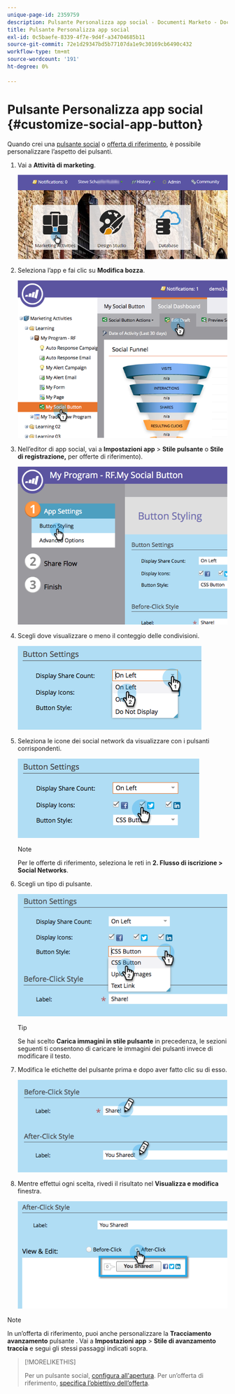 ```yaml
---
unique-page-id: 2359759
description: Pulsante Personalizza app social - Documenti Marketo - Documentazione del prodotto
title: Pulsante Personalizza app social
exl-id: 0c5baefe-8339-4f7e-9d4f-a34704685b11
source-git-commit: 72e1d29347bd5b77107da1e9c30169cb6490c432
workflow-type: tm+mt
source-wordcount: '191'
ht-degree: 0%

---
```


# Pulsante Personalizza app social {#customize-social-app-button}

Quando crei una [pulsante social](/help/marketo/product-docs/demand-generation/landing-pages/free-form-landing-pages/add-a-social-button-to-a-free-form-landing-page.md) o [offerta di riferimento](/help/marketo/product-docs/demand-generation/social/referral-offers/create-a-referral-offer.md), è possibile personalizzare l’aspetto dei pulsanti.

1. Vai a **Attività di marketing**.

   ![](assets/login-marketing-activities.png)

1. Seleziona l’app e fai clic su **Modifica bozza**.

   ![](assets/image2014-9-23-17-3a3-3a34.png)

1. Nell’editor di app social, vai a **Impostazioni app** > **Stile pulsante** o **Stile di registrazione,** per offerte di riferimento).

   ![](assets/image2014-9-23-17-3a3-3a57.png)

1. Scegli dove visualizzare o meno il conteggio delle condivisioni.

   ![](assets/image2014-9-23-17-3a4-3a10.png)

1. Seleziona le icone dei social network da visualizzare con i pulsanti corrispondenti.

   ![](assets/image2014-9-23-17-3a4-3a22.png)

   >[!NOTE]
   >
   >Per le offerte di riferimento, seleziona le reti in **2. Flusso di iscrizione > Social Networks**.

1. Scegli un tipo di pulsante.

   ![](assets/image2014-9-23-17-3a4-3a50.png)

   >[!TIP]
   >
   >Se hai scelto **Carica immagini in stile pulsante** in precedenza, le sezioni seguenti ti consentono di caricare le immagini dei pulsanti invece di modificare il testo.

1. Modifica le etichette del pulsante prima e dopo aver fatto clic su di esso.

   ![](assets/image2014-9-23-17-3a5-3a30.png)

1. Mentre effettui ogni scelta, rivedi il risultato nel **Visualizza e modifica** finestra.

   ![](assets/image2014-9-23-17-3a5-3a42.png)

>[!NOTE]
>
>In un’offerta di riferimento, puoi anche personalizzare la **Tracciamento avanzamento** pulsante . Vai a **Impostazioni app** > **Stile di avanzamento traccia** e segui gli stessi passaggi indicati sopra.

>[!MORELIKETHIS]
>
>Per un pulsante social, [configura all&#39;apertura](/help/marketo/product-docs/demand-generation/social/configuring-social-actions/configure-when-social-button-opens.md). Per un’offerta di riferimento, [specifica l’obiettivo dell’offerta](/help/marketo/product-docs/demand-generation/social/referral-offers/specify-goal-for-referral-offer.md).
